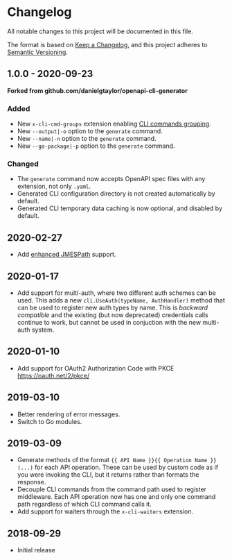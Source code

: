 # Changelog

All notable changes to this project will be documented in this file.

The format is based on [Keep a Changelog](https://keepachangelog.com/en/1.0.0/),
and this project adheres to [Semantic Versioning](https://semver.org/spec/v2.0.0.html).

## 1.0.0 - 2020-09-23

**Forked from github.com/danielgtaylor/openapi-cli-generator**

### Added

- New `x-cli-cmd-groups` extension enabling [CLI commands grouping](https://github.com/exoscale/openapi-cli-generator/#commands-grouping).
- New `--output|-o` option to the `generate` command.
- New `--name|-n` option to the `generate` command.
- New `--go-package|-p` option to the `generate` command.

### Changed

- The `generate` command now accepts OpenAPI spec files with any extension, not only `.yaml`.
- Generated CLI configuration directory is not created automatically by default.
- Generated CLI temporary data caching is now optional, and disabled by default.


## 2020-02-27

- Add [enhanced JMESPath](https://github.com/danielgtaylor/go-jmespath-plus) support.


## 2020-01-17

- Add support for multi-auth, where two different auth schemes can be used. This
  adds a new `cli.UseAuth(typeName, AuthHandler)` method that can be used to
  register new auth types by name. This is *backward compatible* and the
  existing (but now deprecated) credentials calls continue to work, but cannot
  be used in conjuction with the new multi-auth system.


## 2020-01-10

- Add support for OAuth2 Authorization Code with PKCE https://oauth.net/2/pkce/


## 2019-03-10

- Better rendering of error messages.
- Switch to Go modules.


## 2019-03-09

- Generate methods of the format `{{ API Name }}{{ Operation Name }}(...)` for each API operation. These can be used by custom code as if you were invoking the CLI, but it returns rather than formats the response.
- Decouple CLI commands from the command path used to register middleware. Each API operation now has one and only one command path regardless of which CLI command calls it.
- Add support for waiters through the `x-cli-waiters` extension.


## 2018-09-29

- Initial release
